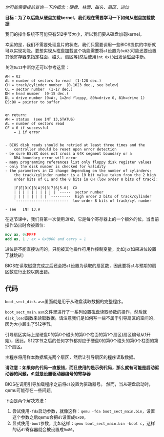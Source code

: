 *你可能需要提前查询一下的概念：硬盘、柱面、磁头、扇区、进位*

**目标：为了以后能从硬盘加载kernel，我们现在需要学习一下如何从磁盘加载数据**

我们的操作系统不可能只有512字节大小，所以我们要从磁盘加载kernel。

幸运的是，我们不需要处理盘片的状态，我们只需要调用一些BIOS提供的中断就可以实现功能。要想实现从磁盘加载这个功能需要将`al`设置为`0x02`(可能还要设置其他寄存器来指定柱面、磁头、扇区等)然后使用`int 0x13`出发读磁盘中断。  

关注`0x13`中断你还可以参考这里：
```
AH = 02
AL = number of sectors to read	(1-128 dec.)
CH = track/cylinder number  (0-1023 dec., see below)
CL = sector number  (1-17 dec.)
DH = head number  (0-15 dec.)
DL = drive number (0=A:, 1=2nd floppy, 80h=drive 0, 81h=drive 1)
ES:BX = pointer to buffer


on return:
AH = status  (see INT 13,STATUS)
AL = number of sectors read
CF = 0 if successful
    = 1 if error


- BIOS disk reads should be retried at least three times and the
    controller should be reset upon error detection
- be sure ES:BX does not cross a 64K segment boundary or a
    DMA boundary error will occur
- many programming references list only floppy disk register values
- only the disk number is checked for validity
- the parameters in CX change depending on the number of cylinders;
    the track/cylinder number is a 10 bit value taken from the 2 high
    order bits of CL and the 8 bits in CH (low order 8 bits of track):

    |F|E|D|C|B|A|9|8|7|6|5-0|  CX
    | | | | | | | | | |	`-----	sector number
    | | | | | | | | `---------  high order 2 bits of track/cylinder
    `------------------------  low order 8 bits of track/cyl number

- see	INT 13,A

```

在这节课中，我们将第一次使用*进位*，它是每个寄存器上的一个额外的位，当当前操作溢出时会被置位:  

```nasm
mov ax, 0xFFFF
add ax, 1 ; ax = 0x0000 and carry = 1
```

进位是不能直接访问的，只能被其他操作符用作控制变量，比如`jc`(如果进位设置了就跳转)  

BIOS在读取磁盘完成之后还会把`al`设置为读取的扇区数，因此要将`al`与预期的扇区数进行比较以防出错。

代码
----

`boot_sect_disk.asm`里面就是用于从磁盘读取数据的完整程序。

`boot_sect_main.asm`文件里进行了一系列设置磁盘读取参数的操作，然后就`disk_load`函数来读取数据。请注意我们是如何写一些不属于引导扇区的空间的，因为大小超出了512字节。  

引导扇区实际上是硬盘0的第0个磁头的第0个柱面的第1个扇区(扇区编号从1开始)，因此，512字节之后的任何字节都对应于硬盘0的第0个磁头的第0个柱面的第2个扇区。

主程序将用样本数据填充两个扇区，然后让引导扇区的程序读取数据。

**请注意：如果你的代码一直报错，而且使用的是示例代码，那么就有可能是启动驱动器的问题，`dl`就是设置驱动器编号的寄存器**

BIOS在调用引导加载程序之前将`dl`设置为驱动器号。 然而，当从硬盘启动时，qemu可能存在一些问题。  

下面是两个解决方法：
1. 尝试使用`-fda`启动参数，就像这样：`qemu -fda boot_sect_main.bin`，设置这个参数之后qemu会把`dl`设置成`0x00`。
2. 显式使用`-boot`参数，比如这样：`qemu boot_sect_main.bin -boot c`，这样的话`dl`寄存器就会被设置成`0x80`。